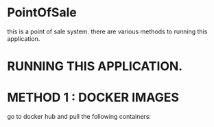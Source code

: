 # PointOfSale
this is a point of sale system.
there are various methods to running this application.
# RUNNING THIS APPLICATION.
# METHOD 1 : DOCKER IMAGES
go to docker hub and pull the following containers:
    

